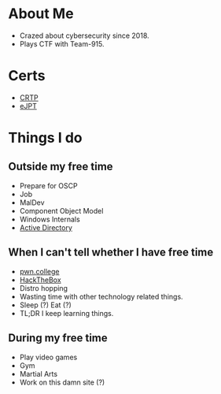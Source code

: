 # About Me
* Crazed about cybersecurity since 2018.
* Plays CTF with Team-915.

# Certs
* [CRTP](https://www.alteredsecurity.com/adlab)
* [eJPT](https://security.ine.com/certifications/ejpt-certification/)

# Things I do

## Outside my free time
* Prepare for OSCP
* Job
* MalDev
* Component Object Model
* Windows Internals
* [Active Directory](https://github.com/laughtersec/active-directory)

## When I can't tell whether I have free time
* [pwn.college](https://pwn.college/hacker/43066)
* [HackTheBox](https://app.hackthebox.com/profile/1454964)
* Distro hopping
* Wasting time with other technology related things.
* Sleep (?) Eat (?)
* TL;DR I keep learning things.

## During my free time
* Play video games
* Gym
* Martial Arts
* Work on this damn site (?)
